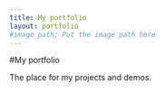 ```yaml
---
title: My portfolio
layout: portfolio
#image_path: Put the image path here
---
```


#My portfolio

The place for my projects and demos.
